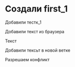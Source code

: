 ﻿# Создали first_1

Добавили тестк_1

Добавили текст из браузера

Текст 

Добавили тексьт в новой ветке

Разрешаем конфликт
